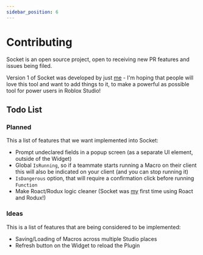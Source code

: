 ```yaml
---
sidebar_position: 6
---
```


# Contributing

Socket is an open source project, open to receiving new PR features and issues being filed. 

Version 1 of Socket was developed by just [me](https://github.com/JoelBrd) - I'm hoping that people will love this tool and want to add things to it, to make a powerful as possible tool for power users in Roblox Studio!

## Todo List

### Planned
This a list of features that we want implemented into Socket:

- Prompt undeclared fields in a popup screen (as a separate UI element, outside of the Widget)
- Global `IsRunning`, so if a teammate starts running a Macro on their client this will also be indicated on your client (and you can stop running it)
- `IsDangerous` option, that will require a confirmation click before running `Function`
- Make Roact/Rodux logic cleaner (Socket was [my](https://github.com/JoelBrd) first time using Roact and Rodux!)

### Ideas
This is a list of features that are being considered to be implemented:

- Saving/Loading of Macros across multiple Studio places
- Refresh button on the Widget to reload the Plugin